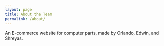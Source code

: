 ```yaml
---
layout: page
title: About the Team
permalink: /about/
---
```

An E-commerce website for computer parts, made by Orlando, Edwin, and Shreyas.
